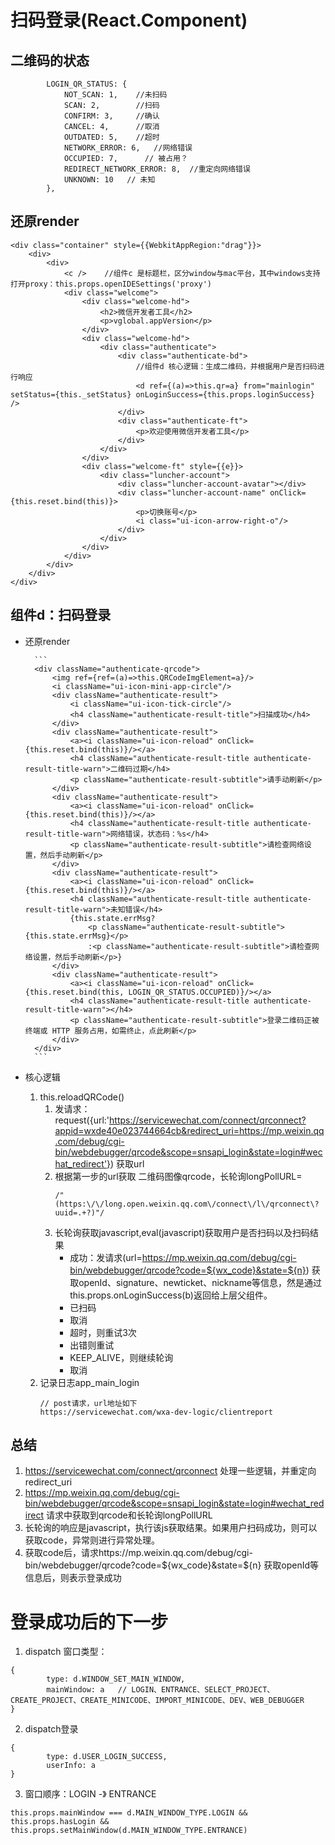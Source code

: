 # 扫码登录(React.Component)
## 二维码的状态
```
        LOGIN_QR_STATUS: {
            NOT_SCAN: 1,    //未扫码
            SCAN: 2,        //扫码
            CONFIRM: 3,     //确认
            CANCEL: 4,      //取消
            OUTDATED: 5,    //超时
            NETWORK_ERROR: 6,   //网络错误
            OCCUPIED: 7,      // 被占用？
            REDIRECT_NETWORK_ERROR: 8,  //重定向网络错误
            UNKNOWN: 10   // 未知
        },
```
## 还原render
```
<div class="container" style={{WebkitAppRegion:"drag"}}>
    <div>
        <div>
            <c />    //组件c 是标题栏，区分window与mac平台，其中windows支持打开proxy：this.props.openIDESettings('proxy')
            <div class="welcome">
                <div class="welcome-hd">
                    <h2>微信开发者工具</h2>
                    <p>vglobal.appVersion</p>
                </div>
                <div class="welcome-hd">
                    <div class="authenticate">
                        <div class="authenticate-bd"> 
                            //组件d 核心逻辑：生成二维码，并根据用户是否扫码进行响应
                            <d ref={(a)=>this.qr=a} from="mainlogin" setStatus={this._setStatus} onLoginSuccess={this.props.loginSuccess} />
                        </div>
                        <div class="authenticate-ft">
                            <p>欢迎使用微信开发者工具</p>
                        </div>
                    </div>
                </div>
                <div class="welcome-ft" style={{e}}>
                    <div class="luncher-account">
                        <div class="luncher-account-avatar"></div>
                        <div class="luncher-account-name" onClick={this.reset.bind(this)}>
                            <p>切换账号</p>
                            <i class="ui-icon-arrow-right-o"/>
                        </div>    
                    </div>
                </div>
            </div>
        </div>
    </div>
</div>
```
## 组件d：扫码登录
- 还原render

        ```
        <div className="authenticate-qrcode">
            <img ref={ref=(a)=>this.QRCodeImgElement=a}/>
            <i className="ui-icon-mini-app-circle"/>
            <div className="authenticate-result">
                <i className="ui-icon-tick-circle"/>
                <h4 className="authenticate-result-title">扫描成功</h4>
            </div>
            <div className="authenticate-result">
                <a><i className="ui-icon-reload" onClick={this.reset.bind(this)}/></a>
                <h4 className="authenticate-result-title authenticate-result-title-warn">二维码过期</h4>
                <p className="authenticate-result-subtitle">请手动刷新</p>
            </div>
            <div className="authenticate-result">
                <a><i className="ui-icon-reload" onClick={this.reset.bind(this)}/></a>
                <h4 className="authenticate-result-title authenticate-result-title-warn">网络错误，状态码：%s</h4>
                <p className="authenticate-result-subtitle">请检查网络设置，然后手动刷新</p>
            </div>
            <div className="authenticate-result">
                <a><i className="ui-icon-reload" onClick={this.reset.bind(this)}/></a>
                <h4 className="authenticate-result-title authenticate-result-title-warn">未知错误</h4>
                {this.state.errMsg?
                    <p className="authenticate-result-subtitle">{this.state.errMsg}</p>
                    :<p className="authenticate-result-subtitle">请检查网络设置，然后手动刷新</p>}
            </div>
            <div className="authenticate-result">
                <a><i className="ui-icon-reload" onClick={this.reset.bind(this, LOGIN_QR_STATUS.OCCUPIED)}/></a>
                <h4 className="authenticate-result-title authenticate-result-title-warn"></h4>
                <p className="authenticate-result-subtitle">登录二维码正被终端或 HTTP 服务占用，如需终止，点此刷新</p>
            </div>
        </div>
        ```
- 核心逻辑
  1. this.reloadQRCode()
     1. 发请求：request({url:'https://servicewechat.com/connect/qrconnect?appid=wxde40e023744664cb&redirect_uri=https://mp.weixin.qq.com/debug/cgi-bin/webdebugger/qrcode&scope=snsapi_login&state=login#wechat_redirect'}) 获取url
     2. 根据第一步的url获取 二维码图像qrcode，长轮询longPollURL=
        ```
        /"(https:\/\/long.open.weixin.qq.com\/connect\/l\/qrconnect\?uuid=.+?)"/
        ```
     3. 长轮询获取javascript,eval(javascript)获取用户是否扫码以及扫码结果
        - 成功：发请求(url=https://mp.weixin.qq.com/debug/cgi-bin/webdebugger/qrcode?code=${wx_code}&state=${n}) 获取openId、signature、newticket、nickname等信息，然是通过this.props.onLoginSuccess(b)返回给上层父组件。
        - 已扫码
        - 取消
        - 超时，则重试3次
        - 出错则重试
        - KEEP_ALIVE，则继续轮询
        - 取消
  2. 记录日志app_main_login
        ```
        // post请求，url地址如下
        https://servicewechat.com/wxa-dev-logic/clientreport
        ```
        
## 总结
1. https://servicewechat.com/connect/qrconnect 处理一些逻辑，并重定向redirect_uri
2. https://mp.weixin.qq.com/debug/cgi-bin/webdebugger/qrcode&scope=snsapi_login&state=login#wechat_redirect 请求中获取到qrcode和长轮询longPollURL
3. 长轮询的响应是javascript，执行该js获取结果。如果用户扫码成功，则可以获取code，异常则进行异常处理。
4. 获取code后，请求https://mp.weixin.qq.com/debug/cgi-bin/webdebugger/qrcode?code=${wx_code}&state=${n} 获取openId等信息后，则表示登录成功

# 登录成功后的下一步
1. dispatch 窗口类型：
```
{
        type: d.WINDOW_SET_MAIN_WINDOW,
        mainWindow: a   // LOGIN、ENTRANCE、SELECT_PROJECT、CREATE_PROJECT、CREATE_MINICODE、IMPORT_MINICODE、DEV、WEB_DEBUGGER
}
```
2. dispatch登录
```
{
        type: d.USER_LOGIN_SUCCESS,
        userInfo: a
}
```
3. 窗口顺序：LOGIN -》 ENTRANCE
```
this.props.mainWindow === d.MAIN_WINDOW_TYPE.LOGIN && this.props.hasLogin && this.props.setMainWindow(d.MAIN_WINDOW_TYPE.ENTRANCE)
```

